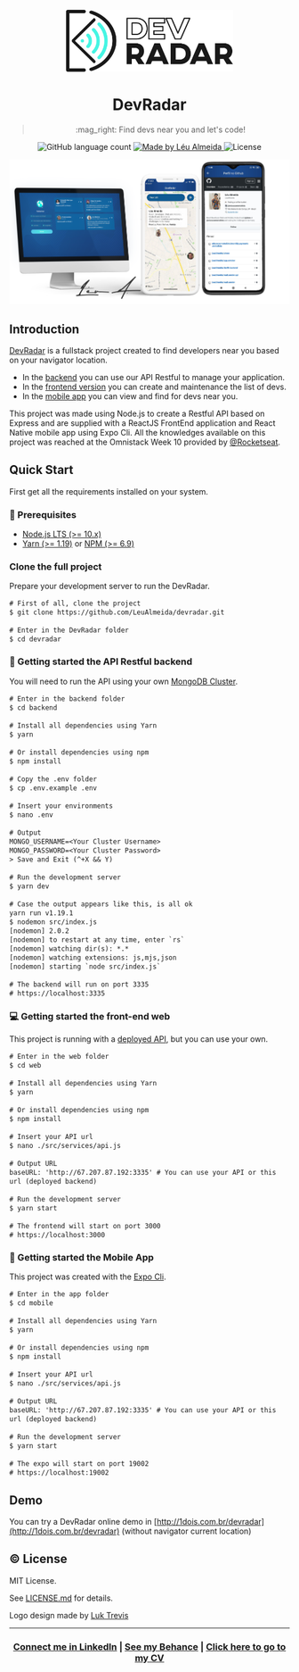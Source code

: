 <p align="center">
<img width="300" alt="DevRadar" src="./presentation/dark-logo.png" />
</p>

<h1 align="center">DevRadar</h1>

<blockquote align="center">
:mag_right: Find devs near you and let's code!
</blockquote>

<p align="center">
  <img alt="GitHub language count" src="https://img.shields.io/github/languages/count/LeuAlmeida/devradar?color=%2304D361">

  <a href="https://leunardo.dev">
    <img alt="Made by Léu Almeida" src="https://img.shields.io/badge/made%20by-Léu%20Almeida-%2304D361">
  </a>

  <img alt="License" src="https://img.shields.io/badge/license-MIT-%2304D361">
</p>

<p align="center">
<img alt="DevRadar Presentation" src="./presentation/presentation.png" />
</p>

## Introduction

[DevRadar](https://github.com/LeuAlmeida/devradar) is a fullstack project created to find developers near you based on your navigator location.
* In the [backend](./backend) you can use our API Restful to manage your application.
* In the [frontend version](./web) you can create and maintenance the list of devs.
* In the [mobile app](./mobile) you can view and find for devs near you.

This project was made using Node.js to create a Restful API based on Express and are supplied with a ReactJS FrontEnd application and React Native mobile app using Expo Cli.
All the knowledges available on this project was reached at the Omnistack Week 10 provided by [@Rocketseat](https://github.com/rocketseat).

## Quick Start

First get all the requirements installed on your system.

### :electric_plug: Prerequisites

- [Node.js LTS (>= 10.x)](https://nodejs.org/)
- [Yarn (>= 1.19)](https://yarnpkg.com/) or [NPM (>= 6.9)](https://www.npmjs.com/)

### Clone the full project

Prepare your development server to run the DevRadar.

```shell
# First of all, clone the project
$ git clone https://github.com/LeuAlmeida/devradar.git

# Enter in the DevRadar folder
$ cd devradar
```

### :closed_lock_with_key: Getting started the API Restful backend

You will need to run the API using your own [MongoDB Cluster](https://docs.atlas.mongodb.com/tutorial/create-new-cluster/).

```shell
# Enter in the backend folder
$ cd backend

# Install all dependencies using Yarn
$ yarn

# Or install dependencies using npm
$ npm install

# Copy the .env folder
$ cp .env.example .env

# Insert your environments
$ nano .env

# Output
MONGO_USERNAME=<Your Cluster Username>
MONGO_PASSWORD=<Your Cluster Password>
> Save and Exit (^+X && Y)

# Run the development server
$ yarn dev

# Case the output appears like this, is all ok
yarn run v1.19.1
$ nodemon src/index.js
[nodemon] 2.0.2
[nodemon] to restart at any time, enter `rs`
[nodemon] watching dir(s): *.*
[nodemon] watching extensions: js,mjs,json
[nodemon] starting `node src/index.js`

# The backend will run on port 3335
# https://localhost:3335
```

### :computer: Getting started the front-end web

This project is running with a [deployed API](http://67.207.87.192:3335/devs), but you can use your own.

```shell
# Enter in the web folder
$ cd web

# Install all dependencies using Yarn
$ yarn

# Or install dependencies using npm
$ npm install

# Insert your API url
$ nano ./src/services/api.js

# Output URL
baseURL: 'http://67.207.87.192:3335' # You can use your API or this url (deployed backend)

# Run the development server
$ yarn start

# The frontend will start on port 3000
# https://localhost:3000
```

### :iphone: Getting started the Mobile App

This project was created with the [Expo Cli](https://expo.io/learn).

```shell
# Enter in the app folder
$ cd mobile

# Install all dependencies using Yarn
$ yarn

# Or install dependencies using npm
$ npm install

# Insert your API url
$ nano ./src/services/api.js

# Output URL
baseURL: 'http://67.207.87.192:3335' # You can use your API or this url (deployed backend)

# Run the development server
$ yarn start

# The expo will start on port 19002
# https://localhost:19002
```

## Demo

You can try a DevRadar online demo in [http://1dois.com.br/devradar](http://1dois.com.br/devradar) (without navigator current location)


## :copyright: License

MIT License.

See [LICENSE.md](LICENSE.md) for details.

Logo design made by [Luk Trevis](https://behance.net/luktrevis)

<hr/>

<h3 align="center">
<a href="http://linkedin.com/in/leonardoalmeida99">Connect me in LinkedIn</a> | <a href="http://behance.net/almeida99">See my Behance</a> | <a href="https://leunardo.dev">Click here to go to my CV</a>
</h3>
